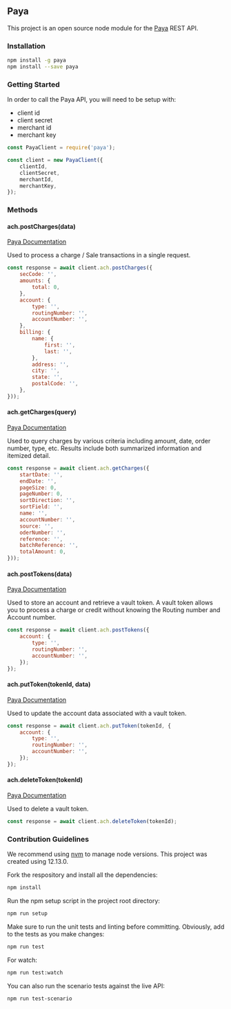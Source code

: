 ## Paya

This project is an open source node module for the [Paya](https://developer.sagepayments.com/apis) REST API.

### Installation

```BASH
npm install -g paya
npm install --save paya
```

### Getting Started

In order to call the Paya API, you will need to be setup with:
* client id
* client secret
* merchant id
* merchant key

```JavaScript
const PayaClient = require('paya');

const client = new PayaClient({
    clientId,
    clientSecret,
    merchantId,
    merchantKey,
});
```

### Methods

#### ach.postCharges(data)

[Paya Documentation](https://developer.sagepayments.com/ach/apis/post/charges)

Used to process a charge / Sale transactions in a single request.

```JavaScript
const response = await client.ach.postCharges({
    secCode: '',
    amounts: {
        total: 0,
    },
    account: {
        type: '',
        routingNumber: '',
        accountNumber: '',
    },
    billing: {
        name: {
            first: '',
            last: '',
        },
        address: '',
        city: '',
        state: '',
        postalCode: '',
    },
}));
```

#### ach.getCharges(query)

[Paya Documentation](https://developer.sagepayments.com/ach/apis/get/charges)

Used to query charges by various criteria including amount, date, order number, type, etc. Results include both summarized information and itemized detail.

```JavaScript
const response = await client.ach.getCharges({
    startDate: '',
    endDate: '',
    pageSize: 0,
    pageNumber: 0,
    sortDirection: '',
    sortField: '',
    name: '',
    accountNumber: '',
    source: '',
    oderNumber: '',
    reference: '',
    batchReference: '',
    totalAmount: 0,
}));
```

#### ach.postTokens(data)

[Paya Documentation](https://developer.sagepayments.com/ach/apis/post/tokens)

Used to store an account and retrieve a vault token. A vault token allows you to process a charge or credit without knowing the Routing number and Account number.

```JavaScript
const response = await client.ach.postTokens({
    account: {
        type: '',
        routingNumber: '',
        accountNumber: '',
    });
});
```

#### ach.putToken(tokenId, data)

[Paya Documentation](https://developer.sagepayments.com/ach/apis/put/tokens/%7Breference%7D)

Used to update the account data associated with a vault token.

```JavaScript
const response = await client.ach.putToken(tokenId, {
    account: {
        type: '',
        routingNumber: '',
        accountNumber: '',
    });
});
```

#### ach.deleteToken(tokenId)

[Paya Documentation](https://developer.sagepayments.com/ach/apis/delete/tokens/%7Breference%7D)

Used to delete a vault token.

```JavaScript
const response = await client.ach.deleteToken(tokenId);
```

### Contribution Guidelines

We recommend using [nvm](https://github.com/nvm-sh/nvm) to manage node versions. This project was created using 12.13.0.

Fork the respository and install all the dependencies:

```BASH
npm install
```

Run the npm setup script in the project root directory:

```BASH
npm run setup
```

Make sure to run the unit tests and linting before committing. Obviously, add to the tests as you make changes:

```BASH
npm run test
```

For watch:

```BASH
npm run test:watch
```

You can also run the scenario tests against the live API:

```BASH
npm run test-scenario
```
